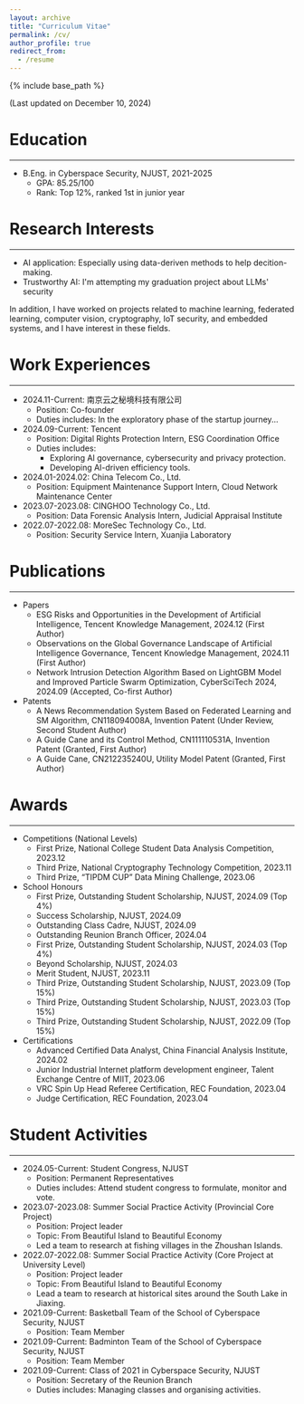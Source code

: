 ```yaml
---
layout: archive
title: "Curriculum Vitae"
permalink: /cv/
author_profile: true
redirect_from:
  - /resume
---
```


{% include base_path %}

(Last updated on December 10, 2024)

Education
======
---
* B.Eng. in Cyberspace Security, NJUST, 2021-2025
  * GPA: 85.25/100
  * Rank: Top 12%, ranked 1st in junior year

Research Interests
======
---
* AI application: Especially using data-deriven methods to help decition-making.
* Trustworthy AI: I'm attempting my graduation project about LLMs' security

In addition, I have worked on projects related to machine learning, federated learning, computer vision, cryptography, IoT security, and embedded systems, and I have interest in these fields.

Work Experiences
======
---
* 2024.11-Current: 南京云之秘境科技有限公司
  * Position: Co-founder
  * Duties includes: In the exploratory phase of the startup journey...
* 2024.09-Current: Tencent
  * Position: Digital Rights Protection Intern, ESG Coordination Office
  * Duties includes:
      * Exploring AI governance, cybersecurity and privacy protection.
      * Developing AI-driven efficiency tools.
* 2024.01-2024.02: China Telecom Co., Ltd.
  * Position: Equipment Maintenance Support Intern, Cloud Network Maintenance Center
* 2023.07-2023.08: CINGHOO Technology Co., Ltd.
  * Position: Data Forensic Analysis Intern, Judicial Appraisal Institute
* 2022.07-2022.08: MoreSec Technology Co., Ltd.
  * Position: Security Service Intern, Xuanjia Laboratory

Publications
======
---
* Papers
  * ESG Risks and Opportunities in the Development of Artificial Intelligence, Tencent Knowledge Management, 2024.12 (First Author)
  * Observations on the Global Governance Landscape of Artificial Intelligence Governance, Tencent Knowledge Management, 2024.11 (First Author)
  * Network Intrusion Detection Algorithm Based on LightGBM Model and Improved Particle Swarm Optimization, CyberSciTech 2024, 2024.09 (Accepted, Co-first Author)
* Patents
  * A News Recommendation System Based on Federated Learning and SM Algorithm, CN118094008A, Invention Patent (Under Review, Second Student Author)
  * A Guide Cane and its Control Method, CN111110531A, Invention Patent (Granted, First Author)
  * A Guide Cane, CN212235240U, Utility Model Patent (Granted, First Author)

Awards
======
---
* Competitions (National Levels)
  * First Prize, National College Student Data Analysis Competition, 2023.12
  * Third Prize, National Cryptography Technology Competition, 2023.11
  * Third Prize, “TIPDM CUP” Data Mining Challenge, 2023.06
* School Honours
  * First Prize, Outstanding Student Scholarship, NJUST, 2024.09 (Top 4%)
  * Success Scholarship, NJUST, 2024.09
  * Outstanding Class Cadre, NJUST, 2024.09
  * Outstanding Reunion Branch Officer, 2024.04
  * First Prize, Outstanding Student Scholarship, NJUST, 2024.03 (Top 4%)
  * Beyond Scholarship, NJUST, 2024.03
  * Merit Student, NJUST, 2023.11
  * Third Prize, Outstanding Student Scholarship, NJUST, 2023.09 (Top 15%)
  * Third Prize, Outstanding Student Scholarship, NJUST, 2023.03 (Top 15%)
  * Third Prize, Outstanding Student Scholarship, NJUST, 2022.09 (Top 15%)
* Certifications
  * Advanced Certified Data Analyst, China Financial Analysis Institute, 2024.02
  * Junior Industrial Internet platform development engineer, Talent Exchange Centre of MIIT, 2023.06
  * VRC Spin Up Head Referee Certification, REC Foundation, 2023.04
  * Judge Certification, REC Foundation, 2023.04

Student Activities
======
---
* 2024.05-Current: Student Congress, NJUST
  * Position: Permanent Representatives
  * Duties includes: Attend student congress to formulate, monitor and vote.
* 2023.07-2023.08: Summer Social Practice Activity (Provincial Core Project)
  * Position: Project leader
  * Topic: From Beautiful Island to Beautiful Economy
  * Led a team to research at fishing villages in the Zhoushan Islands.
* 2022.07-2022.08: Summer Social Practice Activity (Core Project at University Level)
  * Position: Project leader
  * Topic: From Beautiful Island to Beautiful Economy
  * Lead a team to research at historical sites around the South Lake in Jiaxing.
* 2021.09-Current: Basketball Team of the School of Cyberspace Security, NJUST
  * Position: Team Member
* 2021.09-Current: Badminton Team of the School of Cyberspace Security, NJUST
  * Position: Team Member
* 2021.09-Current: Class of 2021 in Cyberspace Security, NJUST
  * Position: Secretary of the Reunion Branch
  * Duties includes: Managing classes and organising activities.
